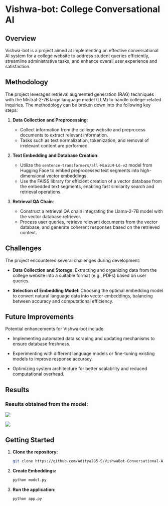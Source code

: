 # Vishwa-bot: College Conversational AI

## Overview

Vishwa-bot is a project aimed at implementing an effective conversational AI system for a college website to address student queries efficiently, streamline administrative tasks, and enhance overall user experience and satisfaction.

## Methodology

The project leverages retrieval augmented generation (RAG) techniques with the Mistral-2-7B large language model (LLM) to handle college-related inquiries. The methodology can be broken down into the following key steps:

1. **Data Collection and Preprocessing**:
   - Collect information from the college website and preprocess documents to extract relevant information.
   - Tasks such as text normalization, tokenization, and removal of irrelevant content are performed.

2. **Text Embedding and Database Creation**:
   - Utilize the `sentence-transformers/all-MiniLM-L6-v2` model from Hugging Face to embed preprocessed text segments into high-dimensional vector embeddings.
   - Use the FAISS library for efficient creation of a vector database from the embedded text segments, enabling fast similarity search and retrieval operations.

3. **Retrieval QA Chain**:
   - Construct a retrieval QA chain integrating the Llama-2-7B model with the vector database retriever.
   - Process user queries, retrieve relevant documents from the vector database, and generate coherent responses based on the retrieved context.

## Challenges

The project encountered several challenges during development:

- **Data Collection and Storage**: Extracting and organizing data from the college website into a suitable format (e.g., PDFs) based on user queries.

- **Selection of Embedding Model**: Choosing the optimal embedding model to convert natural language data into vector embeddings, balancing between accuracy and computational efficiency.

## Future Improvements

Potential enhancements for Vishwa-bot include:

- Implementing automated data scraping and updating mechanisms to ensure database freshness.
  
- Experimenting with different language models or fine-tuning existing models to improve response accuracy.
  
- Optimizing system architecture for better scalability and reduced computational overhead.

## Results

### Results obtained from the model:

![](https://github.com/Aditya285-S/VishwaBot-Conversational-AI-for-College-Website/blob/main/Chatbot%20on%20College%20Website/Results/Result%202.png)


![](https://github.com/Aditya285-S/VishwaBot-Conversational-AI-for-College-Website/blob/main/Chatbot%20on%20College%20Website/Results/Result%201.png)

## Getting Started

1. **Clone the repository:**

   ```bash
   git clone https://github.com/Aditya285-S/VishwaBot-Conversational-AI-for-College-Website.git

1. **Create Embeddings:**

   ```bash
   python model.py

1. **Run the application:**

   ```bash
   python app.py
